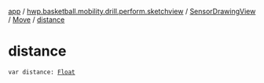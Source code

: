 [app](../../../index.md) / [hwp.basketball.mobility.drill.perform.sketchview](../../index.md) / [SensorDrawingView](../index.md) / [Move](index.md) / [distance](.)

# distance

`var distance: `[`Float`](https://kotlinlang.org/api/latest/jvm/stdlib/kotlin/-float/index.html)